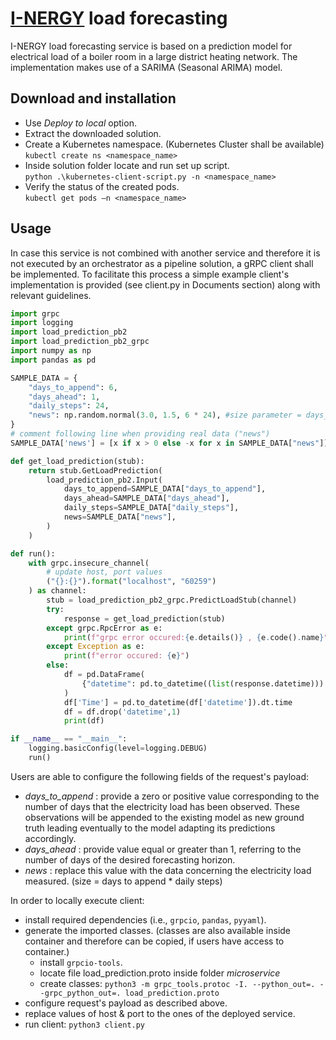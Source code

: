 # [I-NERGY](https://www.i-nergy.eu/) load forecasting

I-NERGY load forecasting service is based on a prediction model for electrical load of a boiler room in a large district heating network.
The implementation makes use of a SARIMA (Seasonal ARIMA) model.  

## Download and installation

* Use *Deploy to local* option.
* Extract the downloaded solution.
* Create a Kubernetes namespace. (Kubernetes Cluster shall be available)  
`
kubectl create ns <namespace_name>
`
* Inside solution folder locate and run set up script.  
`
python .\kubernetes-client-script.py -n <namespace_name>
`
* Verify the status of the created pods.  
`
kubectl get pods –n <namespace_name>
`

## Usage

In case this service is not combined with another service and therefore it is not executed by an orchestrator as a pipeline solution, a gRPC client shall be implemented. To facilitate this process a simple example client's implementation is provided (see client.py in Documents section) along with relevant guidelines.

```python
import grpc
import logging
import load_prediction_pb2
import load_prediction_pb2_grpc
import numpy as np
import pandas as pd

SAMPLE_DATA = {
    "days_to_append": 6,
    "days_ahead": 1,
    "daily_steps": 24,
    "news": np.random.normal(3.0, 1.5, 6 * 24), #size parameter = days_to_append * daily_steps
}
# comment following line when providing real data ("news")
SAMPLE_DATA['news'] = [x if x > 0 else -x for x in SAMPLE_DATA["news"]]

def get_load_prediction(stub):
    return stub.GetLoadPrediction(
        load_prediction_pb2.Input(
            days_to_append=SAMPLE_DATA["days_to_append"],
            days_ahead=SAMPLE_DATA["days_ahead"],
            daily_steps=SAMPLE_DATA["daily_steps"],
            news=SAMPLE_DATA["news"],
        )
    )

def run():
    with grpc.insecure_channel(
        # update host, port values
        ("{}:{}").format("localhost", "60259")
    ) as channel:
        stub = load_prediction_pb2_grpc.PredictLoadStub(channel)
        try:
            response = get_load_prediction(stub)
        except grpc.RpcError as e:
            print(f"grpc error occured:{e.details()} , {e.code().name}")
        except Exception as e:
            print(f"error occured: {e}")
        else:
            df = pd.DataFrame(
                {"datetime": pd.to_datetime((list(response.datetime))) , "Forecasted Load": list(response.load) },
            )
            df['Time'] = pd.to_datetime(df['datetime']).dt.time
            df = df.drop('datetime',1)
            print(df)

if __name__ == "__main__":
    logging.basicConfig(level=logging.DEBUG)
    run()
```

Users are able to configure the following fields of the request's payload:

* *days_to_append* : provide a zero or positive value corresponding to the number of days that the electricity load has been observed. These observations will be appended to the existing model as new ground truth leading eventually to the model adapting its predictions accordingly.
* *days_ahead* : provide value equal or greater than 1, referring to the number of days of the desired forecasting horizon.
* *news* : replace this value with the data concerning the electricity load measured. (size = days to append * daily steps)

In order to locally execute client:

* install required dependencies (i.e., `grpcio`, `pandas`, `pyyaml`).
* generate the imported classes. (classes are also available inside container and therefore can be copied, if users have access to container.)
  * install `grpcio-tools`.
  * locate file load_prediction.proto inside folder *microservice*
  * create classes: `python3 -m grpc_tools.protoc -I. --python_out=. --grpc_python_out=. load_prediction.proto`
* configure request's payload as described above.
* replace values of host & port to the ones of the deployed service.
* run client: `python3 client.py`
